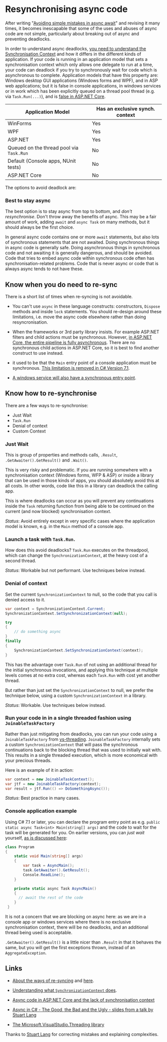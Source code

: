 # Resynchronising async code

After writing "[Avoiding simple mistakes in async await](./AsyncBasicMistakes)" and revising it many times, 
it becomes inescapable that some of the uses and abuses of async code are not simple, particularly about breaking out of async and preventing deadlocks.

In order to understand async deadlocks, [you need to understand the Synchronisation Context](https://msdn.microsoft.com/en-us/magazine/gg598924.aspx) 
and how it differs in the different kinds of application. 
If your code is running in an application model that sets a synchronisation context which only allows one delegate to run at a time, your code can deadlock if you try to synchronously wait for code which is asynchronous to complete.
Application models that have this property are: Windows desktop GUI applications (Windows forms and WPF), and in ASP web applications; 
but it is false in console applications, in windows services or in work which has been explicitly queued on a thread pool thread (e.g. via `Task.Run(...)`), and is [false in ASP.NET Core](http://blog.stephencleary.com/2017/03/aspnetcore-synchronization-context.html). 


| Application Model                        | Has an exclusive synch. context |
|------------------------------------------|---------------------------------|
| WinForms                                 | Yes                             |
| WPF                                      | Yes                             |
| ASP.NET                                  | Yes                             |
| Queued on the thread pool via `Task.Run` | No                              |
| Default (Console apps, NUnit tests)      | No                              |
| ASP.NET Core                             | No                              |

The options to avoid deadlock are:

### Best to stay async

The best option is to stay async from top to bottom, and *don't resynchronise*. Don't throw away the benefits of async. This may be a fair amount of work, adding `await` and `async Task` on many methods, but it should always be the first choice.

In general async code contains one or more `await` statements, but also lots of synchronous statements that are not awaited. Doing synchronous things in async code is generally safe. Doing asynchronous things in synchronous code and not awaiting it is generally dangerous, and should be avoided. Code that tries to embed async code within synchronous code often has synchronisation-related problems. Code that is never async or code that is always async tends to not have these.

## Know when you do need to re-sync

There is a short list of times when re-syncing is not avoidable.

- You can't use `async` in these language constructs: constructors, `Dispose` methods and inside `lock` statements. You should re-design around these limitations, i.e. move the async code elsewhere rather than doing resyncronisation.

- When the frameworks or 3rd party library insists. For example ASP.NET filters and child actions must be synchronous. However, [in ASP.NET Core, the entire pipeline is fully asynchronous](http://blog.stephencleary.com/2017/03/aspnetcore-synchronization-context.html). There are no synchronous child actions in ASP.NET Core, so it is best to find another construct to use instead.

- it used to be that the `Main` entry point of a console application must be synchronous. [This limitation is removed in C# Version 7.1](https://blogs.msdn.microsoft.com/mazhou/2017/05/30/c-7-series-part-2-async-main/).

- [A windows service will also have a synchronous entry point](http://stackoverflow.com/questions/39656932/how-to-handle-async-start-errors-in-topshelf).

## Know how to re-synchronise

There are a few ways to re-synchronise:

* Just Wait
* `Task.Run`
* Denial of context
* Custom Context

### Just Wait

This is group of properties and methods calls,  `.Result`, `.GetAwaiter().GetResult()` and `.Wait()`. 

This is very risky and problematic. If you are running somewhere with a synchronisation context (Windows forms, WFP & ASP) or inside a library that can be used in those kinds of apps, you should absolutely avoid this at all costs. In other words, code like this in a library can deadlock the calling app.


This is where deadlocks can occur as you will prevent any continuations inside the `Task` returning function from being able to be continued on the current (and now blocked) synchronisation context.

*Status*: Avoid entirely except in very specific cases where the application model is known, e.g. in the `Main` method of a console app.

### Launch a task with `Task.Run`.

How does this avoid deadlocks? `Task.Run` executes on the threadpool, which can change the `SynchronizationContext`, at the heavy cost of a second thread.

*Status*: Workable but not performant. Use techniques below instead.


### Denial of context

Set the current `SynchronizationContext` to null, so the code that you call is denied access to it.

```csharp
var context = SynchronizationContext.Current;
SynchronizationContext.SetSynchronizationContext(null);

try
{
	// do something async
}
finally
{
	SynchronizationContext.SetSynchronizationContext(context);
}
```

This has the advantage over `Task.Run` of not using an additional thread for the initial synchronous invocations, and applying this technique at multiple levels comes at no extra cost, whereas each `Task.Run` with cost yet another thread.

But rather than just set the `SynchronizationContext` to null, we prefer the technique below, using a custom `SynchronizationContext` in a library.

*Status*: Workable. Use techniques below instead.


### Run your code in in a single threaded fashion using `JoinableTaskFactory`

Rather than just mitigating from deadlocks, you can run your code using a `JoinableTaskFactory` from [vs-threading](https://github.com/Microsoft/vs-threading/). `JoinableTaskFactory` internally sets a custom `SynchronizationContext` that will pass the synchronous continuations back to the blocking thread that was used to initially wait with. This results in a single threaded execution, which is more economical with your precious threads.

Here is an example of it in action:

```csharp
var context = new JoinableTaskContext();
var jtf = new JoinableTaskFactory(context);
var result = jtf.Run(() => DoSomethingAsync());
```

*Status*: Best practice in many cases.

### Console application example

Using C# 7.1 or later, you can declare the program entry point as e.g. `public static async Task<int> Main(string[] args)` and the code to wait for the task will be generated for you. On earlier versions, you can *just wait* yourself, [as is discussed here](http://stackoverflow.com/questions/9208921/cant-specify-the-async-modifier-on-the-main-method-of-a-console-app):
 
```csharp
class Program
{
	static void Main(string[] args)
	{
		var task = AsyncMain();
		task.GetAwaiter().GetResult();
		Console.ReadLine();
	}

	private static async Task AsyncMain()
	{
	  // await the rest of the code
	}
 }  
```
It is not a concern that we are blocking on async here: as we are in a console app or windows services where there is no exclusive synchronisation context, there will be no deadlocks, and an additional thread being used is acceptable.

`.GetAwaiter().GetResult()` is a little nicer than `.Result` in that it behaves the same, but you will get the first exceptions thrown, instead of an `AggregateException`.

## Links

* [About the ways of re-syncing](http://stackoverflow.com/questions/42223162/task-run-vs-null-synchronizationcontext/) and [here](http://stackoverflow.com/questions/25095243/set-synchronizationcontext-to-null-instead-of-using-configureawaitfalse/).

* [Understanding what `SynchronizationContext` does](http://stackoverflow.com/questions/18097471/what-does-synchronizationcontext-do).

* [Async code in ASP.NET Core and the lack of synchronisation context](http://blog.stephencleary.com/2017/03/aspnetcore-synchronization-context.html)

* [Async in C# - The Good, the Bad and the Ugly - slides from a talk by Stuart Lang](https://speakerdeck.com/slang25/async-in-c-number-the-good-the-bad-and-the-ugly)

* [The Microsoft.VisualStudio.Threading library](https://github.com/Microsoft/vs-threading/)

Thanks to [Stuart Lang](https://github.com/slang25) for correcting mistakes and explaining complexities.